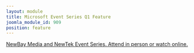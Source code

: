 ```yaml
---
layout: module
title: Microsoft Event Series Q1 Feature
joomla_module_id: 909
position: feature
---
```

<!-- module: Microsoft Event Series Q1 Feature --> <a href="http://pages.newtek.com/MTC-Event-Series.html" class="ipwebcast-feature"> <span class="arrow-link"><span class="feature-hidden">NewBay Media and NewTek Event Series. </span>Attend in person or watch online.</span> </a>
